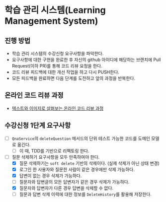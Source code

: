 # 학습 관리 시스템(Learning Management System)
## 진행 방법
* 학습 관리 시스템의 수강신청 요구사항을 파악한다.
* 요구사항에 대한 구현을 완료한 후 자신의 github 아이디에 해당하는 브랜치에 Pull Request(이하 PR)를 통해 코드 리뷰 요청을 한다.
* 코드 리뷰 피드백에 대한 개선 작업을 하고 다시 PUSH한다.
* 모든 피드백을 완료하면 다음 단계를 도전하고 앞의 과정을 반복한다.

## 온라인 코드 리뷰 과정
* [텍스트와 이미지로 살펴보는 온라인 코드 리뷰 과정](https://github.com/next-step/nextstep-docs/tree/master/codereview)

## 수강신청 1단계 요구사항
- [ ] `QnaService`의 `deleteQuestion` 메서드의 단위 테스트 가능한 코드를 도메인 모델로 옮긴다.
    - [ ] 이 때, TDD를 기반으로 리팩토링 한다.
- [ ] 질문 삭제하기 요구사항을 모두 만족하여야 한다.
    - [x] 질문 삭제하기는 `soft delete` 기반의 삭제이다. (실제 삭제가 아닌 상태 변경)
    - [x] 로그인 한 사용자와 질문한 사람이 같은 경우에만 삭제 가능하다.
    - [x] 답변이 없는 경우 삭제가 가능하다.
    - [ ] 질문자와 답변글의 모든 답변자가 같은 경우 삭제가 가능하다.
    - [x] 질문자와 답변자가 다른 경우 답변을 삭제할 수 없다.
    - [ ] 질문과 답변 삭제 이력에 대한 정보를 `DeleteHistory`를 활용해 저장한다.